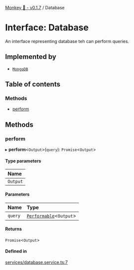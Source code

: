 [Monkey 🐒 - v0.1.7](../README.md) / Database

# Interface: Database

An interface representing database teh can perform queries.

## Implemented by

- [`MongoDB`](../classes/MongoDB.md)

## Table of contents

### Methods

- [perform](Database.md#perform)

## Methods

### perform

▸ **perform**<`Output`\>(`query`): `Promise`<`Output`\>

#### Type parameters

| Name |
| :------ |
| `Output` |

#### Parameters

| Name | Type |
| :------ | :------ |
| `query` | [`Performable`](Performable.md)<`Output`\> |

#### Returns

`Promise`<`Output`\>

#### Defined in

[services/database.service.ts:7](https://github.com/bpisano/monkey/blob/4b4580e/src/services/database.service.ts#L7)
